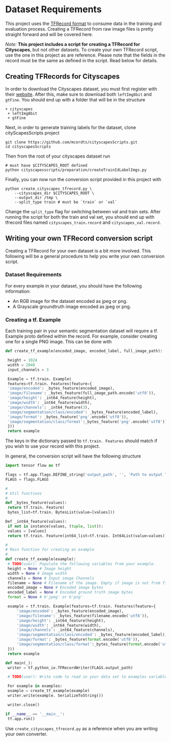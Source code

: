 # Dataset Requirements

This project uses the [TFRecord format](https://www.tensorflow.org/api_guides/python/python_io#tfrecords_format_details) to consume data in the training and evaluation process. Creating a TFRecord from raw image files is pretty straight forward and will be covered here.

*Note:* **This project includes a script for creating a TFRecord for Cityscapes**, but not other datasets. To create your own TFRecord script, use the one in this project as are reference. Please note that the fields in the record must be the same as defined in the script. Read below for details.

## Creating TFRecords for Cityscapes

In order to download the Cityscapes dataset, you must first register with their [website](https://www.cityscapes-dataset.com/). After this, make sure to download both `leftImg8bit` and `gtFine`. You should end up with a folder that will be in the structure

```
+ cityscapes
 + leftImg8bit
 + gtFine
```

Next, in order to generate training labels for the dataset, clone cityScapesScripts project

```
git clone https://github.com/mcordts/cityscapesScripts.git
cd cityscapesScripts
```

Then from the root of your cityscapes dataset run

```
# must have $CITYSCAPES_ROOT defined
python cityscapesscripts/preparation/createTrainIdLabelImgs.py
```

Finally, you can now run the conversion script provided in this project with

```
python create_cityscapes_tfrecord.py \
	--cityscapes_dir $CITYSCAPES_ROOT \
	--output_dir /tmp \
	--split_type train # must be `train` or `val`
```

Change the `split_type` flag for switching between val and train sets. After running the script for both the train and val set, you should end up with tfrecord files named `cityscapes_train.record` and `cityscapes_val.record`.


## Writing your own TFRecord conversion script

Creating a TFRecord for your own dataset is a bit more involved. This following will be a general procedure to help you write your own conversion script.

### Dataset Requirements

For every example in your dataset, you should have the following information:

* An RGB image for the dataset encoded as jpeg or png.
* A Grayscale groundtruth image encoded as jpeg or png.

### Creating a tf. Example

Each training pair in your semantic segmentation dataset will require a tf. Example proto defined within the record. For example, consider creating one for a single PNG image. This can be done with

```python
def create_tf_example(encoded_image, encoded_label, full_image_path):

 height = 1024
 width = 2048
 input_channels = 3

 Example = tf.train. Example(
 features=tf.train. Features(feature={
 'image/encoded': _bytes_feature(encoded_image),
 'image/filename': _bytes_feature(full_image_path.encode('utf8')),
 'image/height': _int64_feature(height),
 'image/width': _int64_feature(width),
 'image/channels': _int64_feature(3),
 'image/segmentation/class/encoded': _bytes_feature(encoded_label),
 'image/format': _bytes_feature('png'.encode('utf8')),
 'image/segmentation/class/format':_bytes_feature('png'.encode('utf8'))
 }))
 return example
```

The keys in the dictionary passed to `tf.train. Features` should match if you wish to use your record with this project.

In general, the conversion script will have the following structure

```python
import tensor flow as tf

flags = tf.app.flags.DEFINE_string('output_path', '', 'Path to output TFRecord')
FLAGS = flags.FLAGS

#
# Util functions
#
def _bytes_feature(values):
 return tf.train. Feature(
 bytes_list=tf.train. BytesList(value=[values]))

Def _int64_feature(values):
 if not is instance(values, (tuple, list)):
 values = [values]
 return tf.train. Feature(int64_list=tf.train. Int64List(value=values))

#
# Main function for creating an example
#
def create_tf_example(example):
 # TODO(user): Populate the following variables from your example.
 height = None # Image height
 width = None # Image width
 channels = None # Input image Channels
 filename = None # Filename of the image. Empty if image is not from file
 encoded_image = None # Encoded image bytes
 encoded_label = None # Encoded ground truth image bytes
 format = None # b'jpeg' or b'png'

 example = tf.train. Example(features=tf.train. Features(feature={
	 'image/encoded': _bytes_feature(encoded_image),
	 'image/filename': _bytes_feature(filename.encode('utf8')),
	 'image/height': _int64_feature(height),
	 'image/width': _int64_feature(width),
	 'image/channels': _int64_feature(channels),
	 'image/segmentation/class/encoded': _bytes_feature(encoded_label),
	 'image/format': _bytes_feature(format.encode('utf8')),
	 'image/segmentation/class/format':_bytes_feature(format.encode('utf8'))
 }))
 return example

def main(_):
 writer = tf.python_io.TFRecordWriter(FLAGS.output_path)

 # TODO(user): Write code to read in your data set to examples variable

 For example in examples:
 example = create_tf_example(example)
 writer.write(example. SerializeToString())

 writer.close()

if __name__ == '__main__':
 tf.app.run()

```

Use `create_cityscapes_tfrecord.py` as a reference when you are writing your own converter.
